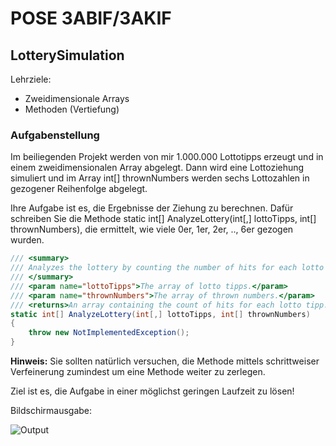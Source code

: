 # POSE 3ABIF/3AKIF

## LotterySimulation

Lehrziele:

- Zweidimensionale Arrays
- Methoden (Vertiefung)

### Aufgabenstellung

Im beiliegenden Projekt werden von mir 1.000.000 Lottotipps erzeugt und in einem zweidimensionalen Array abgelegt. Dann wird eine Lottoziehung simuliert und im Array int[] thrownNumbers werden sechs Lottozahlen in gezogener Reihenfolge abgelegt.

Ihre Aufgabe ist es, die Ergebnisse der Ziehung zu berechnen. Dafür schreiben Sie die Methode static int[] AnalyzeLottery(int[,] lottoTipps, int[] thrownNumbers), die ermittelt, wie viele 0er, 1er, 2er, .., 6er gezogen wurden.

```csharp
/// <summary>
/// Analyzes the lottery by counting the number of hits for each lotto tipp.
/// </summary>
/// <param name="lottoTipps">The array of lotto tipps.</param>
/// <param name="thrownNumbers">The array of thrown numbers.</param>
/// <returns>An array containing the count of hits for each lotto tipp.</returns>
static int[] AnalyzeLottery(int[,] lottoTipps, int[] thrownNumbers)
{
    throw new NotImplementedException();
}
```

**Hinweis:** Sie sollten natürlich versuchen, die Methode mittels schrittweiser Verfeinerung zumindest um eine Methode weiter zu zerlegen.

Ziel ist es, die Aufgabe in einer möglichst geringen Laufzeit zu lösen!

Bildschirmausgabe:

![Output](Task.002.png)
